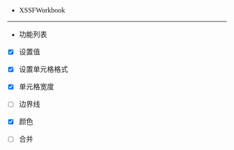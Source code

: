 <font face="SimSun" size=3>

- XSSFWorkbook

---

- 功能列表
- [x] 设置值
- [x] 设置单元格格式
- [x] 单元格宽度
- [ ] 边界线
- [x] 颜色
- [ ] 合并


</font>